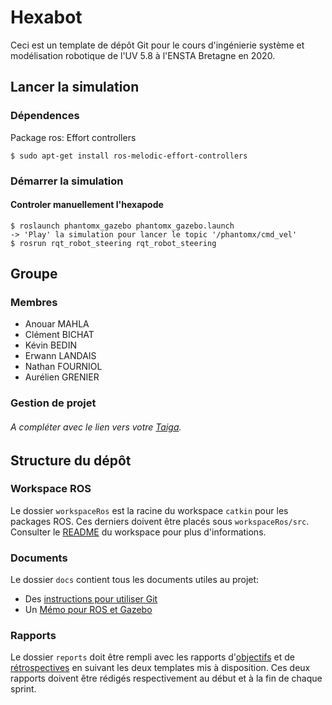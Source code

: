 # Hexabot

Ceci est un template de dépôt Git pour le cours d'ingénierie système et modélisation robotique de l'UV 5.8 à l'ENSTA Bretagne en 2020.


## Lancer la simulation

### Dépendences

Package ros: Effort controllers

~~~shell
$ sudo apt-get install ros-melodic-effort-controllers
~~~

### Démarrer la simulation

#### Controler manuellement l'hexapode

	$ roslaunch phantomx_gazebo phantomx_gazebo.launch
	-> 'Play' la simulation pour lancer le topic '/phantomx/cmd_vel'
	$ rosrun rqt_robot_steering rqt_robot_steering

## Groupe

### Membres

* Anouar MAHLA
* Clément BICHAT
* Kévin BEDIN
* Erwann LANDAIS
* Nathan FOURNIOL
* Aurélien GRENIER

### Gestion de projet

###### A compléter avec le lien vers votre [Taiga](https://tree.taiga.io/project/grenieau-uv-48-hexabot/us/1?milestone=251463).


## Structure du dépôt

### Workspace ROS

Le dossier `workspaceRos` est la racine du workspace `catkin` pour les packages ROS. Ces derniers doivent être placés sous `workspaceRos/src`.    
Consulter le [README](workspaceRos/README.md) du workspace pour plus d'informations.


### Documents

Le dossier `docs` contient tous les documents utiles au projet:
- Des [instructions pour utiliser Git](docs/GitWorkflow.md)
- Un [Mémo pour ROS et Gazebo](docs/MemoROS.pdf)


### Rapports

Le dossier `reports` doit être rempli avec les rapports d'[objectifs](reports/GoalsTemplate.md) et de [rétrospectives](reports/DebriefTemplate.md) en suivant les deux templates mis à disposition. Ces deux rapports doivent être rédigés respectivement au début et à la fin de chaque sprint.
